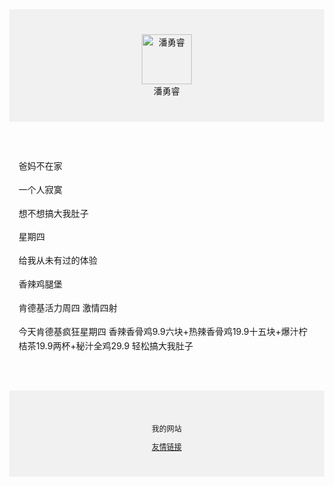 <!DOCTYPE html>
<html lang="zh-CN">
  <head>
    <meta charset="utf-8">
    <meta name="viewport" content="width=device-width, initial-scale=1" />
    <title>潘勇睿的个人网站</title>
    <style>  
      body {
        margin: 0;
      }
    </style>
  </head>
  <body>
    <div style="
    background-color: #f1f1f1;
    text-align: center;
    padding:40px;
    ">
      <img src="https://tupian.qqw21.com/article/UploadPic/2020-6/20206221658942739.jpg" alt="潘勇睿" width="80px" height="80px">
      <figcaption>潘勇睿</figcaption>
    </div>
    <div style="
    max-width: 700px;
    margin:30px auto;
    padding: 15px;
    line-height: 1.7;
    ">
      <p>爸妈️不在️家</p>
      <p>一个️人寂️寞</p>
      <p>想不想搞大我肚子</p>
      <p>星期四</p>
      <p>给我从未有过的体验</p>
      <p>香辣鸡腿堡</p>
      <p>肯德基活力周四 激情四射</p>
      <p>今天肯德基疯狂星期四 香辣香骨鸡9.9六块+热辣香骨鸡19.9十五块+爆汁柠桔茶19.9两杯+秘汁全鸡29.9 轻松搞大我肚子</p>
    </div>
    <div style="
    background-color: #f1f1f1;
    text-align: center;
    padding:40px;
    font-size: 12px;
    ">
      <p>我的网站</p>
      <a href="https://2971719019.github.io/">友情链接</a>
    </div>
  </body>
</html>

 
